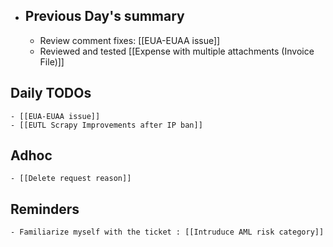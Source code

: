 - ## Previous Day's summary
	- Review comment fixes: [[EUA-EUAA issue]]
	- Reviewed and tested [[Expense with multiple attachments (Invoice File)]]
## Daily TODOs
	- [[EUA-EUAA issue]]
	- [[EUTL Scrapy Improvements after IP ban]]
## Adhoc
	- [[Delete request reason]]
## Reminders
	- Familiarize myself with the ticket : [[Intruduce AML risk category]]